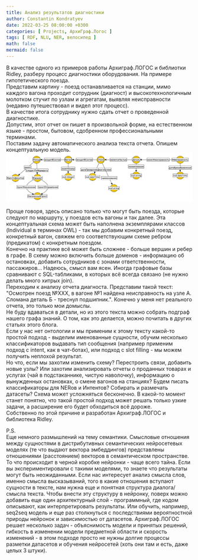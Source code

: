 ```yaml
---
title: Анализ результатов диагностики
author: Constantin Kondratyev
date: 2022-03-25 08:00:00 +0300
categories: [ Projects, АрхиГраф.Логос ]
tags: [ RDF, NLU, NER, велосипед ]
math: false
mermaid: false
---
```


В качестве одного из примеров работы Архиграф.ЛОГОС и библиотки Ridley, разберу процесс диагностики оборудования. На примере гипотетического поезда.  
Представим картину - поезд останавливается на станции, мимо каждого вагона проходит сотрудник (диагност) и высокотехнологичным молотком стучит по узлам и агрегатам, выявляя неисправности (недавно путешествовал и видел этот процесс).  
В качестве итога сотруднику нужно сдать отчет о проведенной диагностике.  
Допустим, этот отчет он пишет в произвольной форме, на естественном языке - простом, бытовом, сдобренном профессиональными терминами.  
Поставим задачу автоматического анализа текста отчета. Опишем концептуальную модель.  
![train_onto](/assets/img/posts/train_onto.png)  

Проще говоря, здесь описано только что могут быть поезда, которые следуют по маршруту, у поездов есть вагоны и так далее. Эта концептуальная схема может быть наполнена экземплярами классов (Individual в терминах OWL) - так мы добавим конкретный поезд, конкретный вагон, свяжем его соответствующим схеме ребром (предикатом) с конкретным поездом.  
Конечно на практике всё может быть сложнее - больше вершин и ребер в графе. В схему можно включить больше доменов - информацию об остановках, добавить сотрудников с зонами ответственности, пассажиров... Надеюсь, смысл вам ясен. Иногда графовые базы сравнивают с SQL-табликами, в которых всё всегда связано (не нужно делать много хитрых join).  
Переходим к анализу отчета диагноста. Представим такой текст: "Осмотрен поезд №ХХХ, в вагоне №1 найдена неисправность на узле А. Сломана деталь Б - треснул подшипник.". Конечно у меня нет реального отчета, это только мои домыслы.  
Не буду вдаваться в детали, но из этого текста можно собрать подграф нашего графа знаний. О том, как это делается, можно почитать в других статьях этого блога.  
Если у нас нет онтологии и мы применим к этому тексту какой-то простой подход - выделим именованные сущности, обучим несколько классификаторов выдавать тип сообщения (например применим подход с intent, как в чат-ботах), или подход с slot filling - мы можем получить неплохой результат.  
Но что, если мы захотим изменить схему? Перестроить связи, добавить новые узлы? Или захотим анализировать отчеты о проданных товарах и услугах (чай в подстаканнике, чистую наволочку), информацию о вынужденных остановках, о смене вагонов на станциях? Будем писать классификаторы для NERов и Интентов? Собирать и размечать датасеты? Схема может усложняться бесконечно. В какой-то момент станет понятно, что такой простой подход может решать только узкие задачи, а расширение его будет обходиться всё дороже.  
Собственно по этой причине и разработан Архиграф.ЛОГОС и библиотека Ridley.  
  
P.S.  
Еще немного размышлений на тему семантики. Смысловые отношения между сущностями в дистрибутивных семантических нейросетевых моделях (те что выдают вектора эмбеддингов) представлены отношениями (расстоянием) векторов в семантическом пространстве. То что происходит в черной коробке нейронки - чаще всего тайна. Если вы экспериментировали с такими моделями, то знаете что результаты могут быть неожиданными. Если нас интересует анализ смысла слов, именно смысла высказываний, того в какие отношения вступают сущности в тексте, нам нужна еще и понятная структура диалога/смысла текста. Чтобы внести эту структуру в нейронку, поверх можно добавить еще один архитектурный слой - программный, где кодом описывают, как интерпретировать результаты. Или обучить, например, seq2seq модель и еще раз столкнуться с последствиями вероятностной природы нейронок и зависимостью от датасетов. Архиграф.ЛОГОС решает несколько задач - объяснимость модели и принятых решений, гибкость в изменении модели предметной области и скорость изменений - в этом подходе просто не нужны долгие процессы разметки датасетов и обучения нейросетей (хоть они там и есть, даже целых 3 штуки).  


